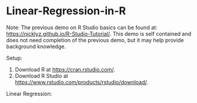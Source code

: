 # Linear-Regression-in-R

Note: The previous demo on R Studio basics can be found at: https://nicklyz.github.io/R-Studio-Tutorial/. This demo is self contained and does not need completion of the previous demo, but it may help provide background knowledge.


Setup:

1. Download R at https://cran.rstudio.com/.
2. Download R Studio at https://www.rstudio.com/products/rstudio/download/.

Linear Regression:
